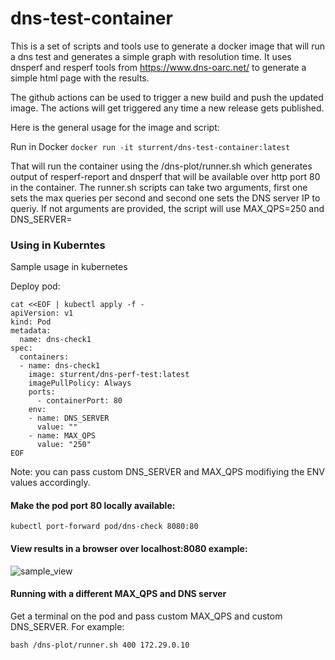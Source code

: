 # dns-test-container

This is a set of scripts and tools use to generate a docker image that will run a dns test and generates a simple graph with resolution time.
It uses dnsperf and resperf tools from https://www.dns-oarc.net/ to generate a simple html page with the results.

The github actions can be used to trigger a new build and push the updated image.
The actions will get triggered any time a new release gets published.

Here is the general usage for the image and script:

Run in Docker
```docker run -it sturrent/dns-test-container:latest```

That will run the container using the /dns-plot/runner.sh which generates output of resperf-report and dnsperf that will be available over http port 80 in the container.
The runner.sh scripts can take two arguments, first one sets the max queries per second and second one sets the DNS server IP to queriy.
If not arguments are provided, the script will use MAX_QPS=250 and DNS_SERVER=<DNS server in resolv.conf>

### Using in Kuberntes
Sample usage in kubernetes

Deploy pod:
```
cat <<EOF | kubectl apply -f -
apiVersion: v1
kind: Pod
metadata:
  name: dns-check1
spec:
  containers:
  - name: dns-check1
    image: sturrent/dns-perf-test:latest
    imagePullPolicy: Always
    ports:
      - containerPort: 80
    env:
    - name: DNS_SERVER
      value: ""
    - name: MAX_QPS
      value: "250"
EOF
```
Note: you can pass custom DNS_SERVER and MAX_QPS modifiying the ENV values accordingly.

#### Make the pod port 80 locally available:
```
kubectl port-forward pod/dns-check 8080:80
```

#### View results in a browser over localhost:8080 example:

![sample_view](https://user-images.githubusercontent.com/16940760/92313742-40cf2a80-ef8c-11ea-8e1d-92d3da843b19.png)

#### Running with a different MAX_QPS and DNS server
Get a terminal on the pod and pass custom MAX_QPS and custom DNS_SERVER.
For example:
```
bash /dns-plot/runner.sh 400 172.29.0.10
```
